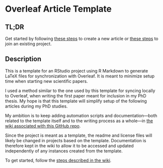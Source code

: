 # Overleaf Article Template

## TL;DR

Get started by following [these steps](https://github.com/JonasEngstrom/overleaf-article-template/wiki/Setup:-New-Article) to create a new article or [these steps](https://github.com/JonasEngstrom/overleaf-article-template/wiki/Joining-an-Existing-Project) to join an existing project.

## Description

This is a template for an RStudio project using R Markdown to generate LaTeX files for synchronization with Overleaf. It is meant to minimize setup time when starting new scientific papers.

I used a method similar to the one used by this template for syncing locally to Overleaf, when writing the first paper meant for inclusion in my PhD thesis. My hope is that this template will simplify setup of the following articles during my PhD studies.

My ambition is to keep adding automation scripts and documentation—both related to the template itself and to the writing process as a whole—in [the wiki associated with this GitHub repo](https://github.com/JonasEngstrom/overleaf-article-template/wiki).

Since the project is meant as a template, the readme and license files will likely be changed in projects based on the template. Documentation is therefore kept in the wiki to allow it to be accessed and updated independently of any instances created from the template.

To get started, follow the [steps described in the wiki](https://github.com/JonasEngstrom/overleaf-article-template/wiki/Setup:-New-Article).
